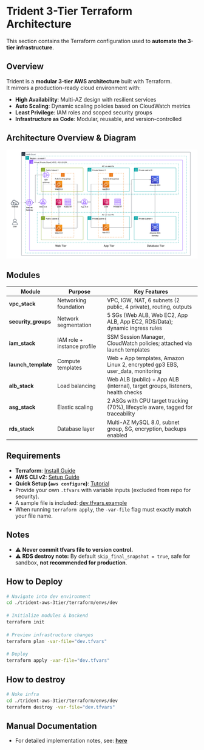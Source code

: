 # Trident 3-Tier Terraform Architecture

This section contains the Terraform configuration used to **automate the 3-tier infrastructure**.

## Overview

Trident is a **modular 3-tier AWS architecture** built with Terraform.  
It mirrors a production-ready cloud environment with:

- **High Availability**: Multi-AZ design with resilient services  
- **Auto Scaling**: Dynamic scaling policies based on CloudWatch metrics  
- **Least Privilege**: IAM roles and scoped security groups  
- **Infrastructure as Code**: Modular, reusable, and version-controlled  

## Architecture Overview & Diagram
![Trident-3-Tier-Architecture-Diagram](/diagram/trident-3-Tier-Diagram.png)

## Modules

| Module             | Purpose                                    | Key Features                                                                 |
|--------------------|--------------------------------------------|------------------------------------------------------------------------------|
| **vpc_stack**      | Networking foundation                      | VPC, IGW, NAT, 6 subnets (2 public, 4 private), routing, outputs             |
| **security_groups**| Network segmentation                       | 5 SGs (Web ALB, Web EC2, App ALB, App EC2, RDS/Data); dynamic ingress rules  |
| **iam_stack**      | IAM role + instance profile                | SSM Session Manager, CloudWatch policies; attached via launch templates      |
| **launch_template**| Compute templates                          | Web + App templates, Amazon Linux 2, encrypted gp3 EBS, user_data, monitoring|
| **alb_stack**      | Load balancing                             | Web ALB (public) + App ALB (internal), target groups, listeners, health checks|
| **asg_stack**      | Elastic scaling                            | 2 ASGs with CPU target tracking (70%), lifecycle aware, tagged for traceability|
| **rds_stack**      | Database layer                             | Multi-AZ MySQL 8.0, subnet group, SG, encryption, backups enabled            |

## Requirements
- **Terraform**: [Install Guide](https://developer.hashicorp.com/terraform/install)  
- **AWS CLI v2**: [Setup Guide](https://docs.aws.amazon.com/cli/latest/userguide/getting-started-install.html)  
- **Quick Setup (`aws configure`)**: [Tutorial](https://docs.aws.amazon.com/cli/latest/userguide/getting-started-quickstart.html)  
- Provide your own `.tfvars` with variable inputs (excluded from repo for security).  
- A sample file is included: [dev.tfvars.example](/examples/dev.tfvars.example)  
- When running `terraform apply`, the `-var-file` flag must exactly match your file name.  

## Notes
- ⚠️ **Never commit tfvars file to version control.**
- ⚠️ **RDS destroy note:** By default `skip_final_snapshot = true`, safe for sandbox, **not recommended for production**.

## How to Deploy
```bash
# Navigate into dev environment
cd ./trident-aws-3tier/terraform/envs/dev

# Initialize modules & backend
terraform init

# Preview infrastructure changes
terraform plan -var-file="dev.tfvars"

# Deploy
terraform apply -var-file="dev.tfvars"

```
## How to destroy  
```bash
# Nuke infra
cd ./trident-aws-3tier/terraform/envs/dev
terraform destroy -var-file="dev.tfvars"
```

## Manual Documentation
- For detailed implementation notes, see: **[here](/manual_build/README.MD)**

